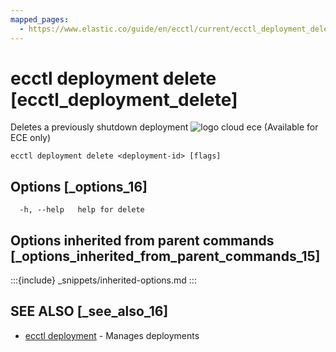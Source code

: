 ```yaml
---
mapped_pages:
  - https://www.elastic.co/guide/en/ecctl/current/ecctl_deployment_delete.html
---
```


# ecctl deployment delete [ecctl_deployment_delete]

Deletes a previously shutdown deployment ![logo cloud ece](https://doc-icons.s3.us-east-2.amazonaws.com/logo_cloud_ece.svg "Supported on {{ece}}") (Available for ECE only)

```
ecctl deployment delete <deployment-id> [flags]
```


## Options [_options_16]

```
  -h, --help   help for delete
```


## Options inherited from parent commands [_options_inherited_from_parent_commands_15]

:::{include} _snippets/inherited-options.md
:::


## SEE ALSO [_see_also_16]

* [ecctl deployment](/reference/ecctl_deployment.md)	 - Manages deployments

